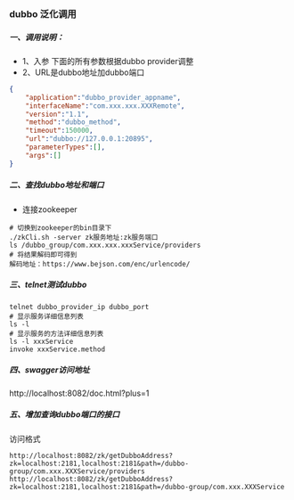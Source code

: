 ### dubbo 泛化调用
##### 一、调用说明：
- 1、入参
下面的所有参数根据dubbo provider调整
- 2、URL是dubbo地址加dubbo端口
````json
{
    "application":"dubbo_provider_appname",
    "interfaceName":"com.xxx.xxx.XXXRemote",
    "version":"1.1",
    "method":"dubbo_method",
    "timeout":150000,
    "url":"dubbo://127.0.0.1:20895",
    "parameterTypes":[],
    "args":[]
}
````
##### 二、查找dubbo地址和端口
- 连接zookeeper
```shell script
# 切换到zookeeper的bin目录下
./zkCli.sh -server zk服务地址:zk服务端口
ls /dubbo_group/com.xxx.xxx.xxxService/providers
# 将结果解码即可得到
解码地址：https://www.bejson.com/enc/urlencode/
```
##### 三、telnet测试dubbo
```shell script
telnet dubbo_provider_ip dubbo_port
# 显示服务详细信息列表
ls -l
# 显示服务的方法详细信息列表
ls -l xxxService
invoke xxxService.method
```
##### 四、swagger访问地址
http://localhost:8082/doc.html?plus=1

##### 五、增加查询dubbo端口的接口
访问格式
```
http://localhost:8082/zk/getDubboAddress?zk=localhost:2181,localhost:2181&path=/dubbo-group/com.xxx.XXXService/providers
http://localhost:8082/zk/getDubboAddress?zk=localhost:2181,localhost:2181&path=/dubbo-group/com.xxx.XXXService
```